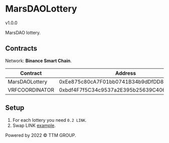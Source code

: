 # MarsDAOLottery
v1.0.0

MarsDAO lottery.

## Contracts

Network: **Binance Smart Chain**.

| Contract       | Address                                    |
| -------------- | ------------------------------------------ |
| MarsDAOLottery | 0xEe875c80cA7F01bb0741B34b9dDfDD899e65c1b5 |
| VRFCOORDINATOR | 0xbdf4F7f5C34c9537a2E395b25639C40635a3f9A5 |

## Setup

1. For each lottery you need `0.2 LINK`.
2. Swap LINK [example](https://bscscan.com/tx/0x074130b9364fb0c357f9d5f527af95d362793fee36d0ea5c101fafe45756293b).

Powered by 2022 © TTM GROUP.
